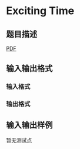 # Exciting Time

## 题目描述

[problemUrl]: https://uva.onlinejudge.org/index.php?option=com_onlinejudge&Itemid=8&category=447&page=show_problem&problem=4204

[PDF](https://uva.onlinejudge.org/external/14/p1458.pdf)

## 输入输出格式

### 输入格式

### 输出格式

## 输入输出样例

暂无测试点

